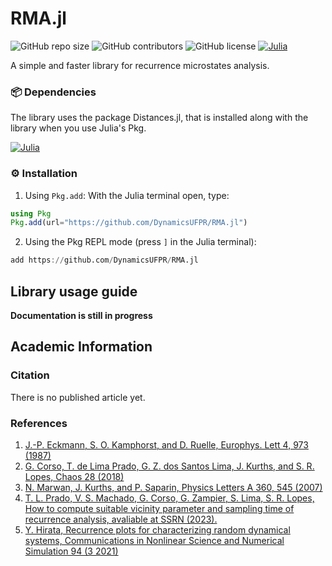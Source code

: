 # RMA.jl

![GitHub repo size](https://img.shields.io/github/repo-size/DynamicsUFPR/RMA.jl)
![GitHub contributors](https://img.shields.io/github/contributors/DynamicsUFPR/RMA.jl)
![GitHub license](https://img.shields.io/github/license/DynamicsUFPR/RMA.jl)
[![Julia](https://img.shields.io/badge/Julia-1.8%2B-blue?logo=julia)](https://julialang.org/)

A simple and faster library for recurrence microstates analysis.

### 📦 Dependencies

The library uses the package Distances.jl, that is installed along with the library when you use Julia's Pkg.

[![Julia](https://img.shields.io/badge/Julia-Package-red?logo=julia)](https://juliahub.com/ui/Packages/Distances)


### ⚙️ Installation

1. Using `Pkg.add`:
  With the Julia terminal open, type:

```julia
using Pkg
Pkg.add(url="https://github.com/DynamicsUFPR/RMA.jl")
```

2. Using the Pkg REPL mode (press `]` in the Julia terminal):

```julia
add https://github.com/DynamicsUFPR/RMA.jl
```


## Library usage guide

**Documentation is still in progress**



## Academic Information

###  Citation
There is no published article yet.

###  References
1. [J.-P. Eckmann, S. O. Kamphorst, and D. Ruelle, Europhys. Lett 4, 973 (1987)](https://iopscience.iop.org/article/10.1209/0295-5075/4/9/004)
2. [G. Corso, T. de Lima Prado, G. Z. dos Santos Lima, J. Kurths, and S. R. Lopes, Chaos 28 (2018)](https://repositorio.ufrn.br/bitstream/123456789/30826/1/QuantifyingEntropyUsing_Lima_2018.pdf)
3. [N. Marwan, J. Kurths, and P. Saparin, Physics Letters A 360, 545 (2007)](https://www.sciencedirect.com/science/article/pii/S0375960106013089)
4. [T. L. Prado, V. S. Machado, G. Corso, G. Zampier, S. Lima, S. R. Lopes, How to compute suitable vicinity parameter and sampling time of recurrence analysis, avaliable at SSRN (2023).](https://papers.ssrn.com/sol3/papers.cfm?abstract_id=4111917)
5. [Y. Hirata, Recurrence plots for characterizing random dynamical systems, Communications in Nonlinear Science and Numerical Simulation 94 (3 2021)](https://www.sciencedirect.com/science/article/pii/S1007570420303828)